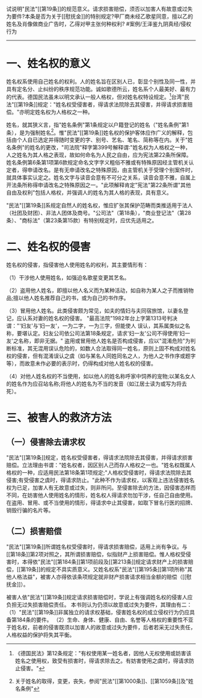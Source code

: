  试说明"民法"[[第19条]]的规范意义。请求损害赔偿，须否以加害人有故意或过失为要件?本条是否为关于[[慰抚金]]的特别规定?甲厂商未经乙歌星同意，擅以乙的姓名及肖像做商业广告时，乙得对甲主张何种权利? #案例/王泽鉴九阴真经/侵权行为 
 ___
 
 # 一、姓名权的意义
 
 姓名权系使用自己姓名的权利。人的姓名旨在区别人已，彰显个别性及同一性，并具有定名分、止纠纷的秩序规范功能。诚如歌德所云，姓名系个人最美好、最有力的代表。德国民法虽未以明文承认一般人格权，但对姓名权特设规定。[^1]台湾"民法"[[第19条]]规定："姓名权受侵害者，得请求法院除去其侵害，并得请求损害赔偿。"亦明定姓名权为人格权之一种。
 
 [^1]:《德国民法》第12条规定："有权使用某一姓名者，因他人无权使用或妨害该姓名之使用权，致受有损害时，得请求除去之。有妨害使用之虞时，得请求防止侵害。"
 
 姓名，就其狭义言，指"姓名条例"第1条规定以户籍登记的姓名（"姓名条例"第1条），是为强制姓名[^2]。惟"民法"[[第19条]]姓名权的保护客体应作广义的解释，包括由个人自已选定并得随时变更的字、别号、艺名、笔名、简称等在内。关于"姓名条例"的姓名的更改，"司法院"释字第399号解释谓∶"姓名权为人格权之一种，人之姓名为其人格之表现，故如何命名为人民之自由，应为宪法第22条所保障。姓名条例第6条第1项第6款规定命名文字字义粗俗不雅或有特殊原因经主管机关认定者，得申请改名。是有无申请改名之特殊原因，由主管机关于受理个别案件时，就具体事实认定之。姓名文字与读音会意有不可分之关系，读音会意不雅，自属上开法条所称得申请改名之特殊原因之一。"此项解释肯定"宪法"第22条所谓"其他自由及权利"包括人格权，并强调人的姓名为其人格的表现，具有意义。
 
 [^2]:关于姓名的取得，变更，丧失，参阅"民法"[[第1000条]]、[[第1059条]]及"姓名条例"
 
   "民法"[[第19条]]系规定自然人的姓名权，惟应扩张其保护范畴而类推适用于法人（社团及财团）、非法人团体及商号。"公司法"（第18条），"商业登记法"（第28条）、"商标法"（第23条第15款）有特别规定时，应优先适用之。

# 二、姓名权的侵害

姓名权的侵害，指侵害他人使用姓名的权利，其主要情形有：

（1）干涉他人使用姓名，如强迫名歌星变更其艺名。

（2）盗用他人姓名，即擅以他人名义而为某种活动，如自称为某人之子而推销物品;擅以他人姓名推荐自己的书，或为自己的书作序。

（3）冒用他人姓名。此类侵害颇为常见，如夫的情妇与夫同宿旅馆，以妻名登记，应认系对妻的姓名权的侵害。
"最高法院"1982年台上字第1313号判决谓："'妇友'与'妇一友'，一为二字，一为三字，但能使人
误认，其系属类似之名称，要堪认定。妇友公司依公司法第18条规定，请求'妇一友'公司不得使用'妇一友'之名称，即非无据。"
盗用或冒用他人姓名是否构成侵害，应以"混淆危险"为判断标准，其无混用误认危险的，如数人合法取得同一姓名，原则上固不构成对姓名权的侵害，但有混淆误认之虞（如与某名人同姓同名之人，为他人之书作序或题字等），而故意未作必要的表示时，仍得构成对他人姓名权的侵害。

（4）对他人姓名权的不当使用，如以他人的姓名称呼家中饲养的宠物;以某名女人的姓名作为应召站名称;将他人的姓名为不当的发音（如江居士读为或写为将去死）。

# 三、被害人的救济方法

## （一）侵害除去请求权

"民法"[[第19条]]规定，姓名权受侵害者，得请求法院除去其侵害，并得请求损害赔偿。立法理由书谓："姓名权者，因区别人己而存人格权之一也。"姓名权既属人格权的一种，应适用民法第18条第1项规定;"人格权受侵害时，得请求法院除去其侵害;有受侵害之虞时，得请求防止。"此种不作为请求权，以客观上违法侵害姓名权为已足，加害人有无故意或过失，则非所问。至侵害除去的方法，因侵害态样而不同，在妨害他人使用姓名的情形，姓名权人得请求勿加干涉，任自己自由使用。在盗用、冒用、或不当使用的情形，得请求中止其侵害，如取下冒名行医的招牌、销毁行骗的名片等。

## （二）损害赔偿

"民法"[[第19条]]所谓姓名权受侵害时，得请求损害赔偿，适用上尚有争议。与[[第18条]]第2项对照之，其所谓损害赔偿，似指财产上损害赔偿。惟人格权受侵害时，本得依"民法"[[第184条]]第1项前段及[[第213条]]规定请求财产上的损害赔偿，[[第19条]]的规定不具实质意义。又姓名权系"民法"[[第195条]]第1项所称"其他人格法益"，被害人亦得依该条项规定就非财产损害请求相当金额的赔偿（[[慰抚金]]）。

被害人依"民法"[[第19条]]规定请求损害赔偿时，学说上有强调姓名权的侵害人应负担无过失损害赔偿责任。
本书则认为仍须以故意或过失为要件，其理由有二：
（1）"民法"[[第19条]]非属独立的请求权基础，侵害姓名权的成立侵权行为仍应具备第184条的要件。
（2）生命、身体、健康、自由、名誉等人格权的重要性不亚于姓名权，前者的侵害既须以加害人的故意或过失为要件，后者若采无过失责任，人格权益的保护将失其平衡。